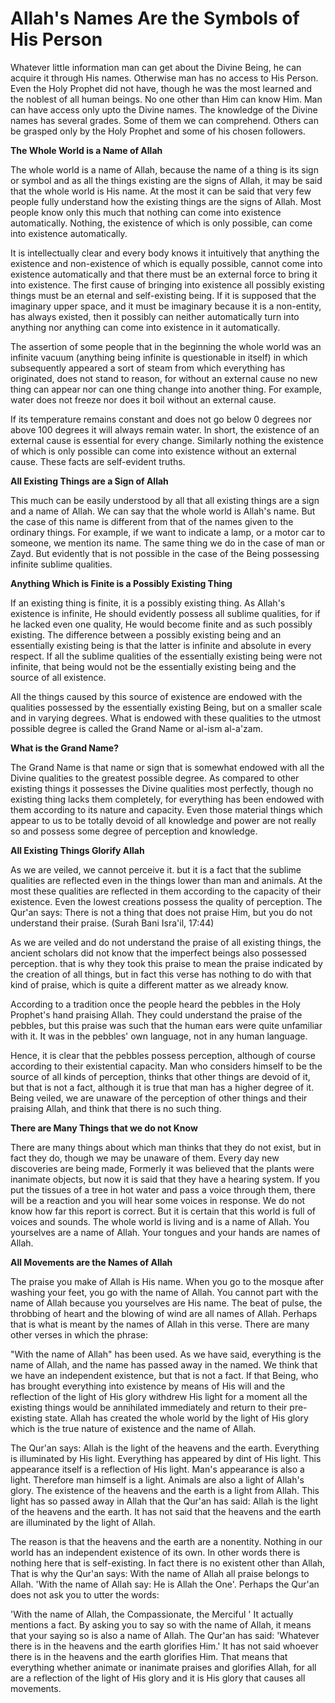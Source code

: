 Allah's Names Are the Symbols of His Person
===========================================

Whatever little information man can get about the Divine Being, he can
acquire it through His names. Otherwise man has no access to His Person.
Even the Holy Prophet did not have, though he was the most learned and
the noblest of all human beings. No one other than Him can know Him. Man
can have access only upto the Divine names. The knowledge of the Divine
names has several grades. Some of them we can comprehend. Others can be
grasped only by the Holy Prophet and some of his chosen followers.

**The Whole World is a Name of Allah**

The whole world is a name of Allah, because the name of a thing is its
sign or symbol and as all the things existing are the signs of Allah, it
may be said that the whole world is His name. At the most it can be said
that very few people fully understand how the existing things are the
signs of Allah. Most people know only this much that nothing can come
into existence automatically. Nothing, the existence of which is only
possible, can come into existence automatically.

It is intellectually clear and every body knows it intuitively that
anything the existence and non-existence of which is equally possible,
cannot come into existence automatically and that there must be an
external force to bring it into existence. The first cause of bringing
into existence all possibly existing things must be an eternal and
self-existing being. If it is supposed that the imaginary upper space,
and it must be imaginary because it is a non-entity, has always existed,
then it possibly can neither automatically turn into anything nor
anything can come into existence in it automatically.

The assertion of some people that in the beginning the whole world was
an infinite vacuum (anything being infinite is questionable in itself)
in which subsequently appeared a sort of steam from which everything has
originated, does not stand to reason, for without an external cause no
new thing can appear nor can one thing change into another thing. For
example, water does not freeze nor does it boil without an external
cause.

If its temperature remains constant and does not go below 0 degrees nor
above 100 degrees it will always remain water. In short, the existence
of an external cause is essential for every change. Similarly nothing
the existence of which is only possible can come into existence without
an external cause. These facts are self-evident truths.

**All Existing Things are a Sign of Allah**

This much can be easily understood by all that all existing things are
a sign and a name of Allah. We can say that the whole world is Allah's
name. But the case of this name is different from that of the names
given to the ordinary things. For example, if we want to indicate a
lamp, or a motor car to someone, we mention its name. The same thing we
do in the case of man or Zayd. But evidently that is not possible in the
case of the Being possessing infinite sublime qualities.

**Anything Which is Finite is a Possibly Existing Thing**

If an existing thing is finite, it is a possibly existing thing. As
Allah's existence is infinite, He should evidently possess all sublime
qualities, for if he lacked even one quality, He would become finite and
as such possibly existing. The difference between a possibly existing
being and an essentially existing being is that the latter is infinite
and absolute in every respect. If all the sublime qualities of the
essentially existing being were not infinite, that being would not be
the essentially existing being and the source of all existence.

All the things caused by this source of existence are endowed with the
qualities possessed by the essentially existing Being, but on a smaller
scale and in varying degrees. What is endowed with these qualities to
the utmost possible degree is called the Grand Name or al-ism
al-a'zam.

**What is the Grand Name?**

The Grand Name is that name or sign that is somewhat endowed with all
the Divine qualities to the greatest possible degree. As compared to
other existing things it possesses the Divine qualities most perfectly,
though no existing thing lacks them completely, for everything has been
endowed with them according to its nature and capacity. Even those
material things which appear to us to be totally devoid of all knowledge
and power are not really so and possess some degree of perception and
knowledge.

**All Existing Things Glorify Allah**

As we are veiled, we cannot perceive it. but it is a fact that the
sublime qualities are reflected even in the things lower than man and
animals. At the most these qualities are reflected in them according to
the capacity of their existence. Even the lowest creations possess the
quality of perception. The Qur'an says: There is not a thing that does
not praise Him, but you do not understand their praise. (Surah Bani
Isra'il, 17:44)

As we are veiled and do not understand the praise of all existing
things, the ancient scholars did not know that the imperfect beings also
possessed perception. that is why they took this praise to mean the
praise indicated by the creation of all things, but in fact this verse
has nothing to do with that kind of praise, which is quite a different
matter as we already know.

According to a tradition once the people heard the pebbles in the Holy
Prophet's hand praising Allah. They could understand the praise of the
pebbles, but this praise was such that the human ears were quite
unfamiliar with it. It was in the pebbles' own language, not in any
human language.

Hence, it is clear that the pebbles possess perception, although of
course according to their existential capacity. Man who considers
himself to be the source of all kinds of perception, thinks that other
things are devoid of it, but that is not a fact, although it is true
that man has a higher degree of it. Being veiled, we are unaware of the
perception of other things and their praising Allah, and think that
there is no such thing.

**There are Many Things that we do not Know**

There are many things about which man thinks that they do not exist,
but in fact they do, though we may be unaware of them. Every day new
discoveries are being made, Formerly it was believed that the plants
were inanimate objects, but now it is said that they have a hearing
system. If you put the tissues of a tree in hot water and pass a voice
through them, there will be a reaction and you will hear some voices in
response. We do not know how far this report is correct. But it is
certain that this world is full of voices and sounds. The whole world is
living and is a name of Allah. You yourselves are a name of Allah. Your
tongues and your hands are names of Allah.

**All Movements are the Names of Allah**

The praise you make of Allah is His name. When you go to the mosque
after washing your feet, you go with the name of Allah. You cannot part
with the name of Allah because you yourselves are His name. The beat of
pulse, the throbbing of heart and the blowing of wind are all names of
Allah. Perhaps that is what is meant by the names of Allah in this
verse. There are many other verses in which the phrase:

"With the name of Allah" has been used. As we have said, everything is
the name of Allah, and the name has passed away in the named. We think
that we have an independent existence, but that is not a fact. If that
Being, who has brought everything into existence by means of His will
and the reflection of the light of His glory withdrew His light for a
moment all the existing things would be annihilated immediately and
return to their pre-existing state. Allah has created the whole world by
the light of His glory which is the true nature of existence and the
name of Allah.

The Qur'an says: Allah is the light of the heavens and the earth.
Everything is illuminated by His light. Everything has appeared by dint
of His light. This appearance itself is a reflection of His light. Man's
appearance is also a light. Therefore man himself is a light. Animals
are also a light of Allah's glory. The existence of the heavens and the
earth is a light from Allah. This light has so passed away in Allah that
the Qur'an has said: Allah is the light of the heavens and the earth. It
has not said that the heavens and the earth are illuminated by the light
of Allah.

The reason is that the heavens and the earth are a nonentity. Nothing
in our world has an independent existence of its own. In other words
there is nothing here that is self-existing. In fact there is no
existent other than Allah, That is why the Qur'an says: With the name of
Allah all praise belongs to Allah. 'With the name of Allah say: He is
Allah the One'. Perhaps the Qur'an does not ask you to utter the
words:

'With the name of Allah, the Compassionate, the Merciful ' It actually
mentions a fact. By asking you to say so with the name of Allah, it
means that your saying so is also a name of Allah. The Qur'an has said:
'Whatever there is in the heavens and the earth glorifies Him.' It has
not said whoever there is in the heavens and the earth glorifies Him.
That means that everything whether animate or inanimate praises and
glorifies Allah, for all are a reflection of the light of His glory and
it is His glory that causes all movements.


